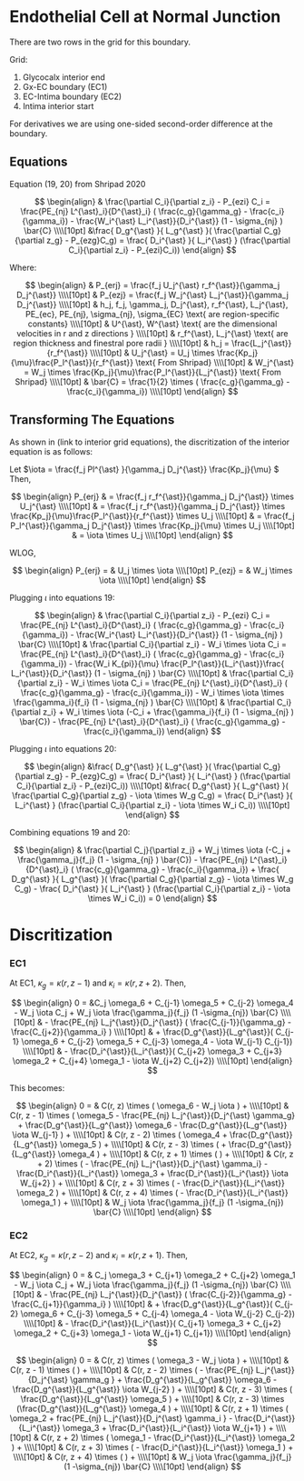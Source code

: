# Endothelial Cell at Normal Junction

There are two rows in the grid for this boundary.

Grid:   
1. Glycocalx interior end  
2. Gx-EC boundary (EC1)  
3. EC-Intima boundary (EC2)  
4. Intima interior start  
 
For derivatives we are using one-sided second-order difference at the boundary.


## Equations

Equation (19, 20) from Shripad 2020

$$
\begin{align}
& \frac{\partial C_i}{\partial z_i} - P_{ezi} C_i = \frac{PE_{nj} L^{\ast}_i}{D^{\ast}_i} ( \frac{c_g}{\gamma_g} - \frac{c_i}{\gamma_i}) - \frac{W_i^{\ast} L_i^{\ast}}{D_i^{\ast}} (1 - \sigma_{nj} ) \bar{C} \\\\[10pt]
&\frac{ D_g^{\ast} }{ L_g^{\ast} }( \frac{\partial C_g}{\partial z_g} - P_{ezg}C_g) = \frac{ D_i^{\ast} }{ L_i^{\ast} } (\frac{\partial C_i}{\partial z_i} -  P_{ezi}C_i))
\end{align}
$$

Where:   

$$
\begin{align}
& P_{erj} = \frac{f_j U_j^{\ast} r_f^{\ast}}{\gamma_j D_j^{\ast}} \\\\[10pt]
& P_{ezj} = \frac{f_j W_j^{\ast} L_j^{\ast}}{\gamma_j D_j^{\ast}} \\\\[10pt]
& h_j, f_j, \gamma_j, D_j^{\ast}, r_f^{\ast}, L_j^{\ast}, PE_{ec}, PE_{nj}, \sigma_{nj}, \sigma_{EC} \text{ are region-specific constants} \\\\[10pt]
& U^{\ast}, W^{\ast} \text{ are the dimensional velocities in r and z directions } \\\\[10pt]
& r_f^{\ast}, L_j^{\ast} \text{ are region thickness and finestral pore radii } \\\\[10pt]
& h_j = \frac{L_j^{\ast}}{r_f^{\ast}} \\\\[10pt]
& U_j^{\ast} = U_j \times \frac{Kp_j}{\mu}\frac{P_l^{\ast}}{r_f^{\ast}} \text{ From Shripad} \\\\[10pt]
& W_j^{\ast} = W_j \times \frac{Kp_j}{\mu}\frac{P_l^{\ast}}{L_j^{\ast}} \text{ From Shripad} \\\\[10pt]
& \bar{C} = \frac{1}{2} \times ( \frac{c_g}{\gamma_g} - \frac{c_i}{\gamma_i}) \\\\[10pt]
\end{align}
$$

## Transforming The Equations

As shown in (link to interior grid equations), the discritization of the interior equation is as follows: 

Let $\iota = \frac{f_j Pl^{\ast} }{\gamma_j D_j^{\ast}} \frac{Kp_j}{\mu} $  
Then, 

$$
\begin{align}
P_{erj} & = \frac{f_j r_f^{\ast}}{\gamma_j D_j^{\ast}} \times U_j^{\ast} \\\\[10pt]
& = \frac{f_j r_f^{\ast}}{\gamma_j D_j^{\ast}} \times \frac{Kp_j}{\mu}\frac{P_l^{\ast}}{r_f^{\ast}} \times U_j \\\\[10pt]
& = \frac{f_j P_l^{\ast}}{\gamma_j D_j^{\ast}} \times \frac{Kp_j}{\mu} \times U_j \\\\[10pt]
& = \iota \times U_j \\\\[10pt]
\end{align}
$$

WLOG,  

$$
\begin{align}
P_{erj} = & U_j \times \iota   \\\\[10pt]
P_{ezj} = & W_j \times \iota   \\\\[10pt]
\end{align}
$$ 

Plugging $\iota$ into equations 19:  

$$
\begin{align}
& \frac{\partial C_i}{\partial z_i} - P_{ezi} C_i = \frac{PE_{nj} L^{\ast}_i}{D^{\ast}_i} ( \frac{c_g}{\gamma_g} - \frac{c_i}{\gamma_i}) - \frac{W_i^{\ast} L_i^{\ast}}{D_i^{\ast}} (1 - \sigma_{nj} ) \bar{C} \\\\[10pt]
& \frac{\partial C_i}{\partial z_i} - W_i \times \iota C_i = \frac{PE_{nj} L^{\ast}_i}{D^{\ast}_i} ( \frac{c_g}{\gamma_g} - \frac{c_i}{\gamma_i}) - \frac{W_i K_{pi}}{\mu} \frac{P_l^{\ast}}{L_i^{\ast}}\frac{ L_i^{\ast}}{D_i^{\ast}} (1 - \sigma_{nj} ) \bar{C} \\\\[10pt]
& \frac{\partial C_i}{\partial z_i} - W_i \times \iota C_i = \frac{PE_{nj} L^{\ast}_i}{D^{\ast}_i} ( \frac{c_g}{\gamma_g} - \frac{c_i}{\gamma_i}) - W_i \times \iota \times \frac{\gamma_i}{f_i} (1 - \sigma_{nj} ) \bar{C} \\\\[10pt]
& \frac{\partial C_i}{\partial z_i} + W_i \times \iota (-C_i + \frac{\gamma_i}{f_i} (1 - \sigma_{nj} ) \bar{C}) - \frac{PE_{nj} L^{\ast}_i}{D^{\ast}_i} ( \frac{c_g}{\gamma_g} - \frac{c_i}{\gamma_i})
\end{align}
$$

Plugging $\iota$ into equations 20:    

$$
\begin{align}
&\frac{ D_g^{\ast} }{ L_g^{\ast} }( \frac{\partial C_g}{\partial z_g} - P_{ezg}C_g) = \frac{ D_i^{\ast} }{ L_i^{\ast} } (\frac{\partial C_i}{\partial z_i} -  P_{ezi}C_i)) \\\\[10pt]
&\frac{ D_g^{\ast} }{ L_g^{\ast} }( \frac{\partial C_g}{\partial z_g} - \iota \times W_g C_g) = \frac{ D_i^{\ast} }{ L_i^{\ast} } (\frac{\partial C_i}{\partial z_i} -  \iota \times W_i C_i)) \\\\[10pt]
\end{align}
$$

Combining equations 19 and 20:    

$$
\begin{align}
& \frac{\partial C_j}{\partial z_j} + W_j \times \iota (-C_j + \frac{\gamma_j}{f_j} (1 - \sigma_{nj} ) \bar{C}) - \frac{PE_{nj} L^{\ast}_i}{D^{\ast}_i} ( \frac{c_g}{\gamma_g} - \frac{c_i}{\gamma_i}) + 
\frac{ D_g^{\ast} }{ L_g^{\ast} }( \frac{\partial C_g}{\partial z_g} - \iota \times W_g C_g) - \frac{ D_i^{\ast} }{ L_i^{\ast} } (\frac{\partial C_i}{\partial z_i} -  \iota \times W_i C_i)) = 0
\end{align}
$$

# Discritization

### EC1

At EC1, $\kappa_g = \kappa(r, z-1)$ and $\kappa_i = \kappa(r, z+2)$. Then,  

$$
\begin{align}
0 = &C_j \omega_6 + C_{j-1} \omega_5 + C_{j-2} \omega_4 - W_j \iota C_j + W_j \iota \frac{\gamma_j}{f_j} (1 -\sigma_{nj}) \bar{C} \\\\[10pt]
& - \frac{PE_{nj} L_j^{\ast}}{D_j^{\ast}} ( \frac{C_{j-1}}{\gamma_g} - \frac{C_{j+2}}{\gamma_i} ) \\\\[10pt]
& + \frac{D_g^{\ast}}{L_g^{\ast}}( C_{j-1} \omega_6 + C_{j-2} \omega_5 + C_{j-3} \omega_4 - \iota W_{j-1} C_{j-1})  \\\\[10pt]
& - \frac{D_i^{\ast}}{L_i^{\ast}}( C_{j+2} \omega_3 + C_{j+3} \omega_2 + C_{j+4} \omega_1 - \iota W_{j+2} C_{j+2})  \\\\[10pt]
\end{align} 
$$  

This becomes:  

$$
\begin{align}
0 = & C(r, z) \times ( \omega_6 - W_j \iota ) +   \\\\[10pt]
& C(r, z - 1) \times ( \omega_5 - \frac{PE_{nj} L_j^{\ast}}{D_j^{\ast} \gamma_g} + \frac{D_g^{\ast}}{L_g^{\ast}} \omega_6 - \frac{D_g^{\ast}}{L_g^{\ast}} \iota W_{j-1} ) +   \\\\[10pt]
& C(r, z - 2) \times ( \omega_4  + \frac{D_g^{\ast}}{L_g^{\ast}} \omega_5 ) +   \\\\[10pt]
& C(r, z - 3) \times (  + \frac{D_g^{\ast}}{L_g^{\ast}} \omega_4 ) +   \\\\[10pt]
& C(r, z + 1) \times ( ) +   \\\\[10pt]
& C(r, z + 2) \times ( - \frac{PE_{nj} L_j^{\ast}}{D_j^{\ast} \gamma_i} - \frac{D_i^{\ast}}{L_i^{\ast}} \omega_3 + \frac{D_i^{\ast}}{L_i^{\ast}} \iota W_{j+2} ) +   \\\\[10pt]
& C(r, z + 3) \times ( - \frac{D_i^{\ast}}{L_i^{\ast}} \omega_2 ) +   \\\\[10pt]
& C(r, z + 4) \times ( - \frac{D_i^{\ast}}{L_i^{\ast}} \omega_1 ) +  \\\\[10pt]
& W_j \iota \frac{\gamma_j}{f_j} (1 -\sigma_{nj}) \bar{C}  \\\\[10pt]
\end{align} 
$$



### EC2

At EC2, $\kappa_g = \kappa(r, z-2)$ and $\kappa_i = \kappa(r, z+1)$. Then,  

$$
\begin{align}
0 = & C_j \omega_3 + C_{j+1} \omega_2 + C_{j+2} \omega_1 - W_j \iota C_j + W_j \iota \frac{\gamma_j}{f_j} (1 -\sigma_{nj}) \bar{C} \\\\[10pt]
& - \frac{PE_{nj} L_j^{\ast}}{D_j^{\ast}} ( \frac{C_{j-2}}{\gamma_g} - \frac{C_{j+1}}{\gamma_i} ) \\\\[10pt]
& + \frac{D_g^{\ast}}{L_g^{\ast}}( C_{j-2} \omega_6 + C_{j-3} \omega_5 + C_{j-4} \omega_4 - \iota W_{j-2} C_{j-2})  \\\\[10pt]
& - \frac{D_i^{\ast}}{L_i^{\ast}}( C_{j+1} \omega_3 + C_{j+2} \omega_2 + C_{j+3} \omega_1 - \iota W_{j+1} C_{j+1})  \\\\[10pt]
\end{align} 
$$  

$$
\begin{align}
0 = & C(r, z) \times ( \omega_3 - W_j \iota ) + \\\\[10pt]
& C(r, z - 1) \times (  ) + \\\\[10pt]
& C(r, z - 2) \times ( - \frac{PE_{nj} L_j^{\ast}}{D_j^{\ast} \gamma_g } + \frac{D_g^{\ast}}{L_g^{\ast}} \omega_6 - \frac{D_g^{\ast}}{L_g^{\ast}} \iota W_{j-2} ) + \\\\[10pt]
& C(r, z - 3) \times ( \frac{D_g^{\ast}}{L_g^{\ast}} \omega_5 ) + \\\\[10pt]
& C(r, z - 3) \times (\frac{D_g^{\ast}}{L_g^{\ast}} \omega_4 ) + \\\\[10pt]
& C(r, z + 1) \times ( \omega_2 + frac{PE_{nj} L_j^{\ast}}{D_j^{\ast} \gamma_i } - \frac{D_i^{\ast}}{L_i^{\ast}} \omega_3 + \frac{D_i^{\ast}}{L_i^{\ast}}  \iota W_{j+1}  ) + \\\\[10pt]
& C(r, z + 2) \times ( \omega_1 - \frac{D_i^{\ast}}{L_i^{\ast}} \omega_2 ) + \\\\[10pt]
& C(r, z + 3) \times ( - \frac{D_i^{\ast}}{L_i^{\ast}} \omega_1 ) + \\\\[10pt]
& C(r, z + 4) \times (  ) + \\\\[10pt]
& W_j \iota \frac{\gamma_j}{f_j} (1 -\sigma_{nj}) \bar{C}  \\\\[10pt]
\end{align} 
$$
